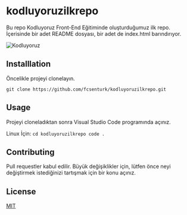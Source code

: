 # kodluyoruzilkrepo
Bu repo Kodluyoruz Front-End Eğitiminde oluşturduğumuz ilk repo. İçerisinde bir adet README dosyası, bir adet de index.html barındırıyor.

![Kodluyoruz](https://cdn.prod.website-files.com/658d627c8d384d416989b728/658d6f812c0ec7b8fc918028_Kodluyoruz_Turuncu%20logo_Kare.png)

## Installlation
Öncelikle projeyi clonelayın.

``` git clone https://github.com/fcsenturk/kodluyoruzilkrepo.git ```

## Usage
Projeyi cloneladıktan sonra Visual Studio Code programında açınız.

Linux İçin:
``` cd kodluyoruzilkrepo code . ```

## Contributing 
Pull requestler kabul edilir. Büyük değişiklikler için, lütfen önce neyi değiştirmek istediğinizi tartışmak için bir konu açınız.

## License

[MIT](https://choosealicense.com/licenses/mit/)

